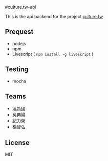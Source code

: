 #culture.tw-api

This is the api backend for the project [culture.tw](https://github.com/chilijung/culture.tw)

## Prequest

- nodejs
- npm
- Livescript ( `npm install -g livescript` )


## Testing

- mocha

## Teams

- 溫為國
- 吳典陽
- 紀力榮
- 楊智弘

## License

MIT

